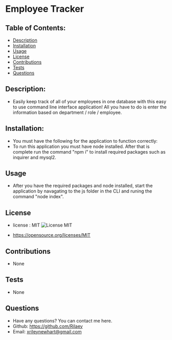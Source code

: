   # Employee Tracker

  ## Table of Contents:

  * [Description](#description)
  * [Installation](#installation)
  * [Usage](#usage)
  * [License](#license)
  * [Contributions](#contributions)
  * [Tests](#tests)
  * [Questions](#questions)

  ## Description: 
  -  Easily keep track of all of your employees in one database with this easy to use command line interface application! All you have to do is enter the information based on department / role / employee. 

  ## Installation:
  - You must have the following for the application to function correctly: 
  - To run this application you must have node installed. After that is complete run the command "npm i" to install required packages such as inquirer and mysql2.

  ## Usage
  - After you have the required packages and node installed, start the application by navagating to the js folder in the CLI and runing the command "node index".

  ## License
  - license : MIT ![License MIT](https://img.shields.io/badge/License-MIT-yellow.svg)

  - https://opensource.org/licenses/MIT

  ## Contributions
  - None

  ## Tests
  - None

  ## Questions
  - Have any questions? You can contact me here.
  - Github: https://github.com/Rilaey
  - Email: xrileynewhart@gmail.com
